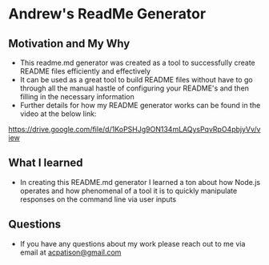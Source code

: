 # Andrew's ReadMe Generator

## Motivation and My Why
* This readme.md generator was created as a tool to successfully create README files efficiently and effectively
* It can be used as a great tool to build README files without have to go through all the manual hastle of configuring your README's and then filling in the necessary information
* Further details for how my README generator works can be found in the video at the below link:

https://drive.google.com/file/d/1KoPSHJg9ON134mLAQysPqvRpO4pbjyVv/view

## What I learned

* In creating this README.md generator I learned a ton about how Node.js operates and how phenomenal of a tool it is to quickly manipulate responses on the command line via user inputs

## Questions
* If you have any questions about my work please reach out to me via email at acpatison@gmail.com